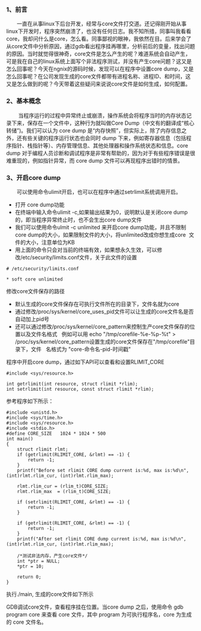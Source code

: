 ### 1、前言

　　一直在从事linux下后台开发，经常与core文件打交道。还记得刚开始从事linux下开发时，程序突然崩溃了，也没有任何日志。我不知所措，同事叫我看看core，我却问什么是core，怎么看。同事鄙视的眼神，我依然在目。后来学会了从core文件中分析原因，通过gdb看出程序挂再哪里，分析前后的变量，找出问题的原因。当时就觉得很神奇，core文件是怎么产生的呢？难道系统会自动产生，可是我在自己的linux系统上面写个非法程序测试，并没有产生core问题？这又是怎么回事呢？今天在ngnix的源码时候，发现可以在程序中设置core dump，又是怎么回事呢？在公司发现生成的core文件都带有进程名称、进程ID、和时间，这又是怎么做到的呢？今天带着这些疑问来说说core文件是如何生成，如何配置。

### 2、基本概念

　　 当程序运行的过程中异常终止或崩溃，操作系统会将程序当时的内存状态记录下来，保存在一个文件中，这种行为就叫做Core Dump（中文有的翻译成“核心转储”)。我们可以认为 core dump 是“内存快照”，但实际上，除了内存信息之外，还有些关键的程序运行状态也会同时 dump 下来，例如寄存器信息（包括程序指针、栈指针等）、内存管理信息、其他处理器和操作系统状态和信息。core dump 对于编程人员诊断和调试程序是非常有帮助的，因为对于有些程序错误是很难重现的，例如指针异常，而 core dump 文件可以再现程序出错时的情景。

### 3、开启core dump

　　可以使用命令ulimit开启，也可以在程序中通过setrlimit系统调用开启。

*  打开 core dump功能
* 在终端中输入命令ulimit -c,如果输出结果为0，说明默认是关闭core dump的，即当程序异常终止时，也不会生出core dump文件
* 我们可以使用命令ulmit -c unlimited 来开启core dump功能，并且不限制core dump的大小，如果限制文件的大小，将unlimited改成你想生成core
  文件的大小，注意单位为KB
* 用上面的命令只会对当前的终端有效，如果想永久生效，可以修改/etc/security/limits.conf文件，关于此文件的设置

```
# /etc/security/limits.conf

* soft core unlimited

```

修改core文件保存的路径
 
 * 默认生成的core文件保存在可执行文件所在的目录下，文件名就为core 
 * 通过修改/proc/sys/kernel/core_uses_pid文件可以让生成的core文件名是否自动加上pid号
 * 还可以通过修改/proc/sys/kernel/core_pattern来控制生产core文件保存的位置以及文件名格式
   例如可以用 echo "/tmp/corefile-%e-%p-%t" > /proc/sys/kernel/core_pattern设置生成的core文件保存在"/tmp/corefile"目录下，文件
   名格式为 "core-命令名-pid-时间戳"
   
程序中开启core dump，通过如下API可以查看和设置RLIMIT_CORE

```
#include <sys/resource.h>

int getrlimit(int resource, struct rlimit *rlim);
int setrlimit(int resource, const struct rlimit *rlim);
```
参考程序如下所示：

```
#include <unistd.h>
#include <sys/time.h>
#include <sys/resource.h>
#include <stdio.h>
#define CORE_SIZE   1024 * 1024 * 500
int main()
{
    struct rlimit rlmt;
    if (getrlimit(RLIMIT_CORE, &rlmt) == -1) {
        return -1; 
    }   
    printf("Before set rlimit CORE dump current is:%d, max is:%d\n", (int)rlmt.rlim_cur, (int)rlmt.rlim_max);

    rlmt.rlim_cur = (rlim_t)CORE_SIZE;
    rlmt.rlim_max  = (rlim_t)CORE_SIZE;

    if (setrlimit(RLIMIT_CORE, &rlmt) == -1) {
        return -1; 
    }   

    if (getrlimit(RLIMIT_CORE, &rlmt) == -1) {
        return -1; 
    }   
    printf("After set rlimit CORE dump current is:%d, max is:%d\n", (int)rlmt.rlim_cur, (int)rlmt.rlim_max);

    /*测试非法内存，产生core文件*/
    int *ptr = NULL;
    *ptr = 10; 

    return 0;
}
```
执行./main, 生成的core文件如下所示



GDB调试core文件，查看程序挂在位置。当core dump 之后，使用命令 gdb program core 来查看 core 文件，其中 program 为可执行程序名，core 为生成的 core 文件名。


